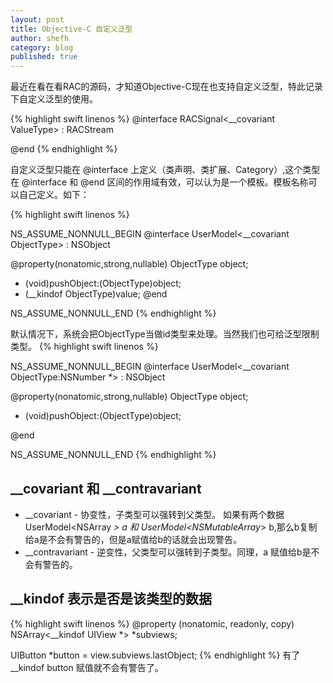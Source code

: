 ```yaml
---
layout: post
title: Objective-C 自定义泛型
author: shefh
category: blog
published: true
---
```


最近在看在看RAC的源码，才知道Objective-C现在也支持自定义泛型，特此记录下自定义泛型的使用。

{% highlight swift linenos %}
@interface RACSignal<__covariant ValueType> : RACStream

@end
{% endhighlight %}


自定义泛型只能在 @interface 上定义（类声明、类扩展、Category）,这个类型在 @interface 和 @end 区间的作用域有效，可以认为是一个模板。模板名称可以自己定义。如下：

{% highlight swift linenos %}

NS_ASSUME_NONNULL_BEGIN
@interface UserModel<__covariant ObjectType> : NSObject

@property(nonatomic,strong,nullable) ObjectType object;
- (void)pushObject:(ObjectType)object;
- (__kindof ObjectType)value;
@end

NS_ASSUME_NONNULL_END
{% endhighlight %}

默认情况下，系统会把ObjectType当做id类型来处理。当然我们也可给泛型限制类型。
{% highlight swift linenos %}

NS_ASSUME_NONNULL_BEGIN
@interface UserModel<__covariant ObjectType:NSNumber *> : NSObject

@property(nonatomic,strong,nullable) ObjectType object;
- (void)pushObject:(ObjectType)object;

@end

NS_ASSUME_NONNULL_END
{% endhighlight %}

## __covariant 和 __contravariant
 * __covariant - 协变性，子类型可以强转到父类型。 如果有两个数据 UserModel<NSArray *> a 和 UserModel<NSMutableArray*> b,那么b复制给a是不会有警告的，但是a赋值给b的话就会出现警告。
 * __contravariant - 逆变性，父类型可以强转到子类型。同理，a 赋值给b是不会有警告的。

## __kindof 表示是否是该类型的数据
{% highlight swift linenos %}
@property (nonatomic, readonly, copy) NSArray<__kindof UIView *> *subviews;

UIButton *button = view.subviews.lastObject;
{% endhighlight %}
有了__kindof button 赋值就不会有警告了。


